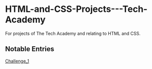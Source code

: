 # HTML-and-CSS-Projects---Tech-Academy
For projects of The Tech Academy and relating to HTML and CSS.

## Notable Entries

[Challenge_1](Basic_HTML_and_CSS/CHALLENGE_1.html)


